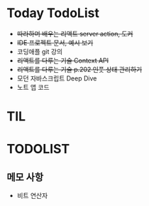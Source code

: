 # Today TodoList

- ~~따라하며 배우는 리액트 server action, 도커~~
- ~~IDE 프로젝트 문서, 예시 보기~~
- 코딩애플 git 강의
- ~~리액트를 다루는 기술 Context API~~
- ~~리액트를 다루는 기술 p.202 인풋 상태 관리하기~~
- 모던 자바스크립트 Deep Dive
- 노트 앱 코드

# TIL

# TODOLIST

## 메모 사항

- 비트 연산자
